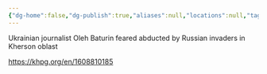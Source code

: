 ```yaml
---
{"dg-home":false,"dg-publish":true,"aliases":null,"locations":null,"tag":null,"date":null,"title":"Ukrainian journalist Oleh Baturin feared abducted by Russian invaders in Kherson oblast","permalink":"/ukrainian-journalist-oleh-baturin-feared-abducted-by-russian-invaders-in-kherson-oblast/","dgHomeLink":true,"dgPassFrontmatter":true}
---
```



Ukrainian journalist Oleh Baturin feared abducted by Russian invaders in Kherson oblast

https://khpg.org/en/1608810185
